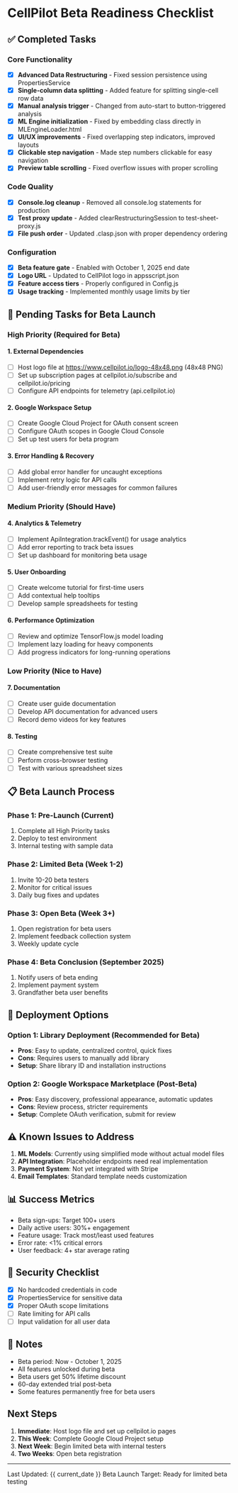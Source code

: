 # CellPilot Beta Readiness Checklist

## ✅ Completed Tasks

### Core Functionality
- [x] **Advanced Data Restructuring** - Fixed session persistence using PropertiesService
- [x] **Single-column data splitting** - Added feature for splitting single-cell row data
- [x] **Manual analysis trigger** - Changed from auto-start to button-triggered analysis
- [x] **ML Engine initialization** - Fixed by embedding class directly in MLEngineLoader.html
- [x] **UI/UX improvements** - Fixed overlapping step indicators, improved layouts
- [x] **Clickable step navigation** - Made step numbers clickable for easy navigation
- [x] **Preview table scrolling** - Fixed overflow issues with proper scrolling

### Code Quality
- [x] **Console.log cleanup** - Removed all console.log statements for production
- [x] **Test proxy update** - Added clearRestructuringSession to test-sheet-proxy.js
- [x] **File push order** - Updated .clasp.json with proper dependency ordering

### Configuration
- [x] **Beta feature gate** - Enabled with October 1, 2025 end date
- [x] **Logo URL** - Updated to CellPilot logo in appsscript.json
- [x] **Feature access tiers** - Properly configured in Config.js
- [x] **Usage tracking** - Implemented monthly usage limits by tier

## 🔄 Pending Tasks for Beta Launch

### High Priority (Required for Beta)

#### 1. **External Dependencies**
- [ ] Host logo file at https://www.cellpilot.io/logo-48x48.png (48x48 PNG)
- [ ] Set up subscription pages at cellpilot.io/subscribe and cellpilot.io/pricing
- [ ] Configure API endpoints for telemetry (api.cellpilot.io)

#### 2. **Google Workspace Setup**
- [ ] Create Google Cloud Project for OAuth consent screen
- [ ] Configure OAuth scopes in Google Cloud Console
- [ ] Set up test users for beta program

#### 3. **Error Handling & Recovery**
- [ ] Add global error handler for uncaught exceptions
- [ ] Implement retry logic for API calls
- [ ] Add user-friendly error messages for common failures

### Medium Priority (Should Have)

#### 4. **Analytics & Telemetry**
- [ ] Implement ApiIntegration.trackEvent() for usage analytics
- [ ] Add error reporting to track beta issues
- [ ] Set up dashboard for monitoring beta usage

#### 5. **User Onboarding**
- [ ] Create welcome tutorial for first-time users
- [ ] Add contextual help tooltips
- [ ] Develop sample spreadsheets for testing

#### 6. **Performance Optimization**
- [ ] Review and optimize TensorFlow.js model loading
- [ ] Implement lazy loading for heavy components
- [ ] Add progress indicators for long-running operations

### Low Priority (Nice to Have)

#### 7. **Documentation**
- [ ] Create user guide documentation
- [ ] Develop API documentation for advanced users
- [ ] Record demo videos for key features

#### 8. **Testing**
- [ ] Create comprehensive test suite
- [ ] Perform cross-browser testing
- [ ] Test with various spreadsheet sizes

## 📋 Beta Launch Process

### Phase 1: Pre-Launch (Current)
1. Complete all High Priority tasks
2. Deploy to test environment
3. Internal testing with sample data

### Phase 2: Limited Beta (Week 1-2)
1. Invite 10-20 beta testers
2. Monitor for critical issues
3. Daily bug fixes and updates

### Phase 3: Open Beta (Week 3+)
1. Open registration for beta users
2. Implement feedback collection system
3. Weekly update cycle

### Phase 4: Beta Conclusion (September 2025)
1. Notify users of beta ending
2. Implement payment system
3. Grandfather beta user benefits

## 🚀 Deployment Options

### Option 1: Library Deployment (Recommended for Beta)
- **Pros**: Easy to update, centralized control, quick fixes
- **Cons**: Requires users to manually add library
- **Setup**: Share library ID and installation instructions

### Option 2: Google Workspace Marketplace (Post-Beta)
- **Pros**: Easy discovery, professional appearance, automatic updates
- **Cons**: Review process, stricter requirements
- **Setup**: Complete OAuth verification, submit for review

## ⚠️ Known Issues to Address

1. **ML Models**: Currently using simplified mode without actual model files
2. **API Integration**: Placeholder endpoints need real implementation
3. **Payment System**: Not yet integrated with Stripe
4. **Email Templates**: Standard template needs customization

## 📊 Success Metrics

- Beta sign-ups: Target 100+ users
- Daily active users: 30%+ engagement
- Feature usage: Track most/least used features
- Error rate: <1% critical errors
- User feedback: 4+ star average rating

## 🔐 Security Checklist

- [x] No hardcoded credentials in code
- [x] PropertiesService for sensitive data
- [x] Proper OAuth scope limitations
- [ ] Rate limiting for API calls
- [ ] Input validation for all user data

## 📝 Notes

- Beta period: Now - October 1, 2025
- All features unlocked during beta
- Beta users get 50% lifetime discount
- 60-day extended trial post-beta
- Some features permanently free for beta users

## Next Steps

1. **Immediate**: Host logo file and set up cellpilot.io pages
2. **This Week**: Complete Google Cloud Project setup
3. **Next Week**: Begin limited beta with internal testers
4. **Two Weeks**: Open beta registration

---

Last Updated: {{ current_date }}
Beta Launch Target: Ready for limited beta testing